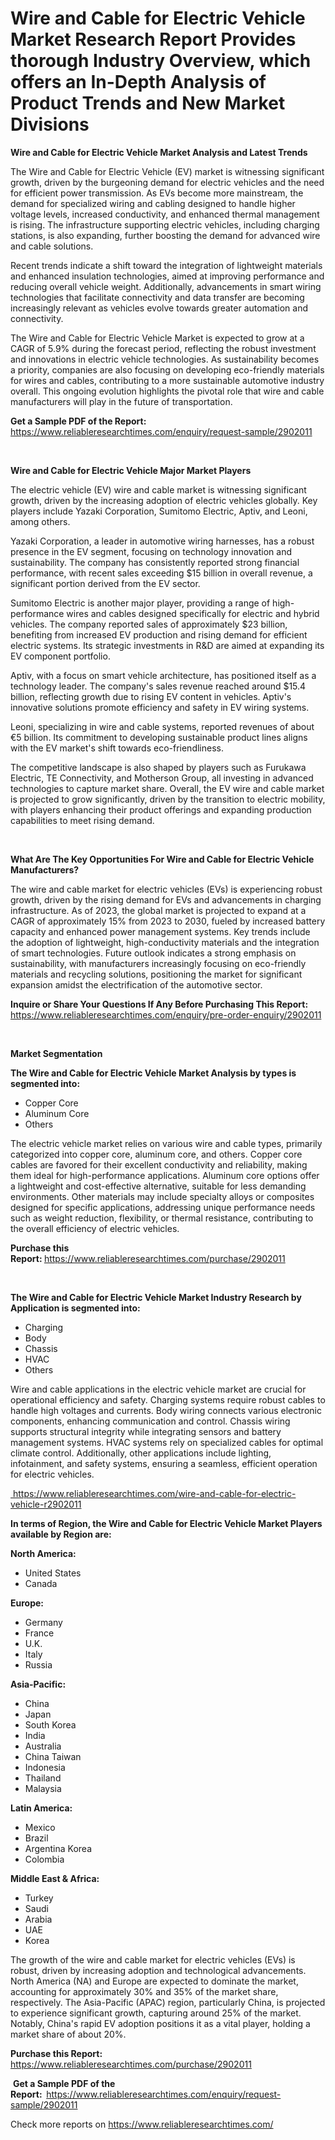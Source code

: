 <p><h1>Wire and Cable for Electric Vehicle Market Research Report Provides thorough Industry Overview, which offers an In-Depth Analysis of Product Trends and New Market Divisions</h1></p><p><strong>Wire and Cable for Electric Vehicle Market Analysis and Latest Trends</strong></p>
<p><p>The Wire and Cable for Electric Vehicle (EV) market is witnessing significant growth, driven by the burgeoning demand for electric vehicles and the need for efficient power transmission. As EVs become more mainstream, the demand for specialized wiring and cabling designed to handle higher voltage levels, increased conductivity, and enhanced thermal management is rising. The infrastructure supporting electric vehicles, including charging stations, is also expanding, further boosting the demand for advanced wire and cable solutions.</p><p>Recent trends indicate a shift toward the integration of lightweight materials and enhanced insulation technologies, aimed at improving performance and reducing overall vehicle weight. Additionally, advancements in smart wiring technologies that facilitate connectivity and data transfer are becoming increasingly relevant as vehicles evolve towards greater automation and connectivity.</p><p>The Wire and Cable for Electric Vehicle Market is expected to grow at a CAGR of 5.9% during the forecast period, reflecting the robust investment and innovations in electric vehicle technologies. As sustainability becomes a priority, companies are also focusing on developing eco-friendly materials for wires and cables, contributing to a more sustainable automotive industry overall. This ongoing evolution highlights the pivotal role that wire and cable manufacturers will play in the future of transportation.</p></p>
<p><strong>Get a Sample PDF of the Report:&nbsp;</strong> <a href="https://www.reliableresearchtimes.com/enquiry/request-sample/2902011?utm_campaign=2222&utm_medium=2&utm_source=Github&utm_content=ia&utm_term=11032025&utm_id=wire-and-cable-for-electric-vehicle">https://www.reliableresearchtimes.com/enquiry/request-sample/2902011</a></p>
<p>&nbsp;</p>
<p><strong>Wire and Cable for Electric Vehicle Major Market Players</strong></p>
<p><p>The electric vehicle (EV) wire and cable market is witnessing significant growth, driven by the increasing adoption of electric vehicles globally. Key players include Yazaki Corporation, Sumitomo Electric, Aptiv, and Leoni, among others. </p><p>Yazaki Corporation, a leader in automotive wiring harnesses, has a robust presence in the EV segment, focusing on technology innovation and sustainability. The company has consistently reported strong financial performance, with recent sales exceeding $15 billion in overall revenue, a significant portion derived from the EV sector.</p><p>Sumitomo Electric is another major player, providing a range of high-performance wires and cables designed specifically for electric and hybrid vehicles. The company reported sales of approximately $23 billion, benefiting from increased EV production and rising demand for efficient electric systems. Its strategic investments in R&D are aimed at expanding its EV component portfolio.</p><p>Aptiv, with a focus on smart vehicle architecture, has positioned itself as a technology leader. The company's sales revenue reached around $15.4 billion, reflecting growth due to rising EV content in vehicles. Aptiv's innovative solutions promote efficiency and safety in EV wiring systems.</p><p>Leoni, specializing in wire and cable systems, reported revenues of about €5 billion. Its commitment to developing sustainable product lines aligns with the EV market's shift towards eco-friendliness.</p><p>The competitive landscape is also shaped by players such as Furukawa Electric, TE Connectivity, and Motherson Group, all investing in advanced technologies to capture market share. Overall, the EV wire and cable market is projected to grow significantly, driven by the transition to electric mobility, with players enhancing their product offerings and expanding production capabilities to meet rising demand.</p></p>
<p>&nbsp;</p>
<p><strong>What Are The Key Opportunities For Wire and Cable for Electric Vehicle Manufacturers?</strong></p>
<p><p>The wire and cable market for electric vehicles (EVs) is experiencing robust growth, driven by the rising demand for EVs and advancements in charging infrastructure. As of 2023, the global market is projected to expand at a CAGR of approximately 15% from 2023 to 2030, fueled by increased battery capacity and enhanced power management systems. Key trends include the adoption of lightweight, high-conductivity materials and the integration of smart technologies. Future outlook indicates a strong emphasis on sustainability, with manufacturers increasingly focusing on eco-friendly materials and recycling solutions, positioning the market for significant expansion amidst the electrification of the automotive sector.</p></p>
<p><strong>Inquire or Share Your Questions If Any Before Purchasing This Report:</strong> <a href="https://www.reliableresearchtimes.com/enquiry/pre-order-enquiry/2902011?utm_campaign=2222&utm_medium=2&utm_source=Github&utm_content=ia&utm_term=11032025&utm_id=wire-and-cable-for-electric-vehicle">https://www.reliableresearchtimes.com/enquiry/pre-order-enquiry/2902011</a></p>
<p>&nbsp;</p>
<p><strong>Market Segmentation</strong></p>
<p><strong>The Wire and Cable for Electric Vehicle Market Analysis by types is segmented into:</strong></p>
<p><ul><li>Copper Core</li><li>Aluminum Core</li><li>Others</li></ul></p>
<p><p>The electric vehicle market relies on various wire and cable types, primarily categorized into copper core, aluminum core, and others. Copper core cables are favored for their excellent conductivity and reliability, making them ideal for high-performance applications. Aluminum core options offer a lightweight and cost-effective alternative, suitable for less demanding environments. Other materials may include specialty alloys or composites designed for specific applications, addressing unique performance needs such as weight reduction, flexibility, or thermal resistance, contributing to the overall efficiency of electric vehicles.</p></p>
<p><strong>Purchase this Report:&nbsp;</strong><a href="https://www.reliableresearchtimes.com/purchase/2902011?utm_campaign=2222&utm_medium=2&utm_source=Github&utm_content=ia&utm_term=11032025&utm_id=wire-and-cable-for-electric-vehicle">https://www.reliableresearchtimes.com/purchase/2902011</a></p>
<p>&nbsp;</p>
<p><strong>The Wire and Cable for Electric Vehicle Market Industry Research by Application is segmented into:</strong></p>
<p><ul><li>Charging</li><li>Body</li><li>Chassis</li><li>HVAC</li><li>Others</li></ul></p>
<p><p>Wire and cable applications in the electric vehicle market are crucial for operational efficiency and safety. Charging systems require robust cables to handle high voltages and currents. Body wiring connects various electronic components, enhancing communication and control. Chassis wiring supports structural integrity while integrating sensors and battery management systems. HVAC systems rely on specialized cables for optimal climate control. Additionally, other applications include lighting, infotainment, and safety systems, ensuring a seamless, efficient operation for electric vehicles.</p></p>
<p><a href="https://www.reliableresearchtimes.com/wire-and-cable-for-electric-vehicle-r2902011?utm_campaign=2222&utm_medium=2&utm_source=Github&utm_content=ia&utm_term=11032025&utm_id=wire-and-cable-for-electric-vehicle">&nbsp;https://www.reliableresearchtimes.com/wire-and-cable-for-electric-vehicle-r2902011</a></p>
<p><strong>In terms of Region, the Wire and Cable for Electric Vehicle Market Players available by Region are:</strong></p>
<p>
    <p> <strong> North America: </strong>
        <ul>
            <li>United States</li>
            <li>Canada</li>
        </ul>
        </p> 
    <p> <strong> Europe: </strong>
        <ul>
            <li>Germany</li>
            <li>France</li>
            <li>U.K.</li>
            <li>Italy</li>
            <li>Russia</li>
        </ul>
        </p> 
    <p> <strong> Asia-Pacific: </strong>
        <ul>
            <li>China</li>
            <li>Japan</li>
            <li>South Korea</li>
            <li>India</li>
            <li>Australia</li>
            <li>China Taiwan</li>
            <li>Indonesia</li>
            <li>Thailand</li>
            <li>Malaysia</li>
        </ul>
        </p> 
    <p> <strong> Latin America: </strong>
        <ul>
            <li>Mexico</li>
            <li>Brazil</li>
            <li>Argentina Korea</li>
            <li>Colombia</li>
        </ul>
        </p> 
    <p> <strong> Middle East & Africa: </strong>
        <ul>
            <li>Turkey</li>
            <li>Saudi</li>
            <li>Arabia</li>
            <li>UAE</li>
            <li>Korea</li>
        </ul>
    </p>
    </p>
<p><p>The growth of the wire and cable market for electric vehicles (EVs) is robust, driven by increasing adoption and technological advancements. North America (NA) and Europe are expected to dominate the market, accounting for approximately 30% and 35% of the market share, respectively. The Asia-Pacific (APAC) region, particularly China, is projected to experience significant growth, capturing around 25% of the market. Notably, China's rapid EV adoption positions it as a vital player, holding a market share of about 20%.</p></p>
<p><strong>Purchase this Report: </strong><a href="https://www.reliableresearchtimes.com/purchase/2902011?utm_campaign=2222&utm_medium=2&utm_source=Github&utm_content=ia&utm_term=11032025&utm_id=wire-and-cable-for-electric-vehicle">https://www.reliableresearchtimes.com/purchase/2902011</a></p>
<p>&nbsp;<strong>Get a Sample PDF of the Report:&nbsp;&nbsp;</strong><a href="https://www.reliableresearchtimes.com/enquiry/request-sample/2902011?utm_campaign=2222&utm_medium=2&utm_source=Github&utm_content=ia&utm_term=11032025&utm_id=wire-and-cable-for-electric-vehicle">https://www.reliableresearchtimes.com/enquiry/request-sample/2902011</a></p>
<p><strong></strong></p>
<p>Check more reports on <a href="https://www.reliableresearchtimes.com/?utm_campaign=2222&utm_medium=2&utm_source=Github&utm_content=ia&utm_term=11032025&utm_id=wire-and-cable-for-electric-vehicle">https://www.reliableresearchtimes.com/</a></p>